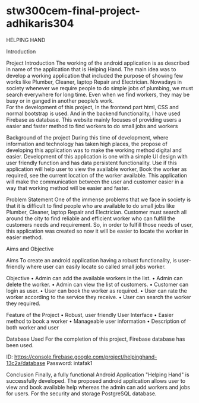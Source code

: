# stw300cem-final-project-adhikaris304

HELPING HAND

Introduction

Project Introduction
The working of the android application is as described in name of the application that is Helping Hand. The main idea was to develop a working application that included the purpose of showing few works like Plumber, Cleaner, laptop Repair and Electrician. Nowadays in society whenever we require people to do simple jobs of plumbing, we must search everywhere for long time. Even when we find workers, they may be busy or in ganged in another people’s work.  
For the development of this project, In the frontend part html, CSS and normal bootstrap is used. And in the backend functionality, I have used Firebase as database. This website mainly focuses of providing users a easier and faster method to find workers to do small jobs  and workers


Background of the project
During this time of development, where information and technology has taken high places, the propose of developing this application was to make the working method digital and easier. Development of this application is one with a simple UI design with user friendly function and has data persistent functionality. Use if this application will help user to view the available worker, Book the worker as required, see the current location of the worker available. This application will make the communication between the user and customer easier in a way that working method will be easier and faster. 



Problem Statement
One of the immense problems that we face in society is that it is difficult to find people who are available to do small jobs like Plumber, Cleaner, laptop Repair and Electrician. Customer must search all around the city to find reliable and efficient worker who can fulfill the customers needs and requirement. So, in order to fulfill those needs of user, this application was created so now it will be easier to locate the worker in easier method.


Aims and Objective

Aims
To create an android application having a robust functionality, is user-friendly where user can easily locate so called small jobs worker.

Objective
    • Admin can add the available workers in the list.
    • Admin can delete the worker.
    • Admin can view the list of customers.
    • Customer can login as user.
    • User can book the worker as required.
    • User can rate the worker according to the service they receive. 
    • User can search the worker they required.
    
    
Feature of the Project
    • Robust, user friendly User Interface
    • Easier method to book a worker
    • Manageable user information
    • Description of both worker and user
    
    
 Database Used
 For the completion of this project, Firebase database has been used.
 
 ID: https://console.firebase.google.com/project/helpinghand-13c2a/database
 Password: intafak1
 
 
 Conclusion
Finally, a fully functional Android Application "Helping Hand" is successfully developed. The proposed android application allows user to view and book available help whereas the admin can add workers and jobs for users. For the security and storage PostgreSQL database.
